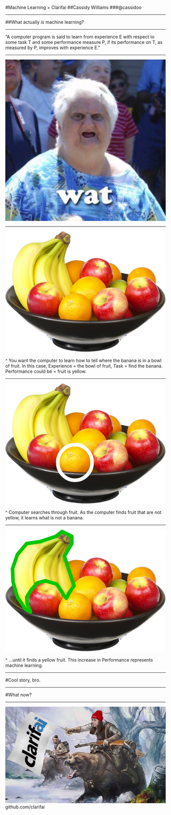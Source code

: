 #Machine Learning + Clarifai
##Cassidy Williams
###@cassidoo

---

##What actually *is* machine learning?

---

“A computer program is said to learn from experience E with respect to some task T and some performance measure P, if its performance on T, as measured by P, improves with experience E.”

---

![inline](wat.png)

---

![inline](fruit.png)

^ You want the computer to learn how to tell where the banana is in a bowl of fruit. In this case, Experience = the bowl of fruit, Task = find the banana. Performance could be = fruit is yellow.

---

![inline](orange.png)

^ Computer searches through fruit. As the computer finds fruit that are not yellow, it learns what is not a banana.

---

![inline](banana.png)

^ ...until it finds a yellow fruit. This increase in Performance represents machine learning.

---

#Cool story, bro.

---

#What now?

---

![](clarifaiepic.png)
github.com/clarifai
